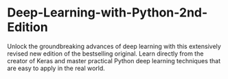 # Deep-Learning-with-Python-2nd-Edition
Unlock the groundbreaking advances of deep learning with this extensively revised new edition of the bestselling original. Learn directly from the creator of Keras and master practical Python deep learning techniques that are easy to apply in the real world.

